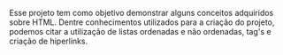 Esse projeto tem como objetivo demonstrar alguns conceitos adquiridos sobre HTML. Dentre conhecimentos utilizados para a criação do projeto, podemos citar a utilização de listas ordenadas e não ordenadas, tag's e criação de hiperlinks.
